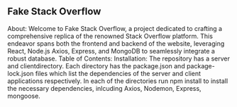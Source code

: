 ## Fake Stack Overflow
About:
Welcome to Fake Stack Overflow, a project dedicated to crafting a comprehensive replica of the renowned Stack Overflow platform. This endeavor spans both the frontend and backend of the website, leveraging React, Node.js Axios, Express, and MongoDB to seamlessly integrate a robust database.
Table of Contents:
Installation:
The repository has a server and clientdirectory. Each directory has the package.json and package-lock.json files which list the dependencies of the server and client applications respectively. In each of the directories run npm install to install the necessary dependencies, inlcuding Axios, Nodemon, Express, mongoose.
